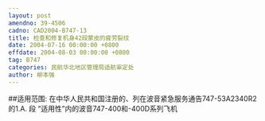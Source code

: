 ```yaml
---
layout: post
amendno: 39-4506
cadno: CAD2004-B747-13
title: 检查和修复机身42段蒙皮的疲劳裂纹
date: 2004-07-16 00:00:00 +0800
effdate: 2004-08-03 00:00:00 +0800
tag: B747
categories: 民航华北地区管理局适航审定处
author: 柳本强
---
```


##适用范围:
在中华人民共和国注册的、列在波音紧急服务通告747-53A2340R2的1.A. 段 “适用性”内的波音747-400和-400D系列飞机

